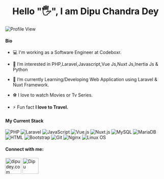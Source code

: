 <h1 align="center">Hello "🖐️", I am Dipu Chandra Dey</h1>

<!-- ![GitHub followers](https://img.shields.io/github/followers/dipudey?logo=GitHub&style=for-the-badge)  -->
![Profile View](https://komarev.com/ghpvc/?username=dipudey)


#### Bio
- 💻 I'm working as a Software Engineer at Codeboxr.

- 👀 I’m interested in PHP,Laravel,Javascript,Vue Js,Nuxt Js,Inertia Js & Python

- 🌱 I’m currently Learning/Developing Web Application using Laravel & Nuxt Framework.

- ⚽ I love to watch Movies or Tv Series.

- ⚡ Fun fact **I love to Travel.**

#### My Current Stack
![PHP](https://img.shields.io/badge/PHP-777BB4?style=flat-square&logo=php&logoColor=white)
![Laravel](https://img.shields.io/badge/Laravel-FF2D20?style=flat-square&logo=laravel&logoColor=white)
![JavaScript](https://img.shields.io/badge/JavaScript-F7DF1E?style=flat-square&logo=javascript&logoColor=black)
![Vue.js](https://img.shields.io/badge/Vue.js-35495E?style=flat-square&logo=vue.js&logoColor=4FC08D)
![Nuxt.js](https://img.shields.io/badge/Vue.js-35495E?style=flat-square&logo=nuxt.js&logoColor=4FC08D)
![MySQL](https://img.shields.io/badge/MySQL-005C84?style=flat-square&logo=mysql&logoColor=white)
![MariaDB](https://img.shields.io/badge/MariaDB-003545?style=flat-square&logo=mariadb&logoColor=white)
![HTML](https://img.shields.io/badge/HTML5-E34F26?style=flat-square&logo=html5&logoColor=white)
![Bootstrap](https://img.shields.io/badge/Bootstrap-563D7C?style=flat-square&logo=bootstrap&logoColor=white)
![Git](https://img.shields.io/badge/Git-0CC1F3?style=flat-square&logo=git&logoColor=white)
![Nginx](https://img.shields.io/badge/Nginx-0CC1F3?style=flat-square&logo=nginx&logoColor=white)
![Linux OS](https://img.shields.io/badge/linuxOS-000000?style=flat-square&logo=ubuntu&logoColor=white)
<!-- <img height="48" src="https://cdn-icons-png.flaticon.com/512/5968/5968332.png" alt="Php"> <img height="48" src="https://upload.wikimedia.org/wikipedia/commons/9/9a/Laravel.svg" alt="Laravel"> <img height="48" src="https://pngset.com/images/mysql-logo-sea-life-animal-mammal-transparent-png-2425824.png" alt="Mysql"> <img height="48" src="https://upload.wikimedia.org/wikipedia/commons/9/95/Vue.js_Logo_2.svg" alt="Vue"> <img height="48" src="https://upload.wikimedia.org/wikipedia/commons/a/ae/Nuxt_logo.svg" alt="Nuxt Js"> <img height="48" src="https://upload.wikimedia.org/wikipedia/commons/9/9a/Visual_Studio_Code_1.35_icon.svg" alt="vs code"> <img height="48" src="https://upload.wikimedia.org/wikipedia/commons/a/ab/Logo-ubuntu_cof-orange-hex.svg" alt="Ubuntu"> <img height="48" src="https://cdn.icon-icons.com/icons2/2107/PNG/512/file_type_nginx_icon_130305.png" alt="nginx"> <img height="48" src="https://git-scm.com/images/logos/logomark-orange@2x.png" alt="git"> -->



#### Connect with me:

<a href="https://dipudey.com" target="blank"><img src="https://cdn-icons-png.flaticon.com/512/841/841364.png" alt="dipudey.com" height="50" width="50" /></a>
<a href="https://linkedin.com/in/dipu-chandra-dey-09287a207" target="blank"><img src="https://img.icons8.com/color/344/linkedin.png" alt="Dipu" height="50" width="50" /></a>

